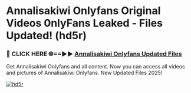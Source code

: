 # Annalisakiwi Onlyfans Original Videos 0nlyFans Leaked - Files Updated! (hd5r)

<h3>🔴 CLICK HERE 🌐==►► <a href="https://tinyurl.com/2m67pmp6" rel="nofollow">Annalisakiwi Onlyfans Updated Files</a></h3>

Get Annalisakiwi Onlyfans and all content. Now you can access all videos and pictures of Annalisakiwi Onlyfans. New Updated Files 2025!

[![hd5r](https://i.imgur.com/H4QAA4z.gif)](https://tinyurl.com/2m67pmp6)